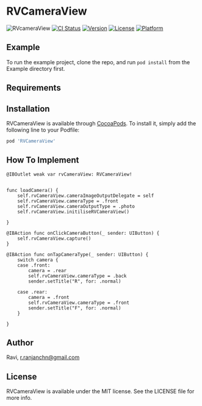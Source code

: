 # RVCameraView

![RVcameraView](https://user-images.githubusercontent.com/26132769/235347216-edffd498-c52f-4731-a01b-e9f1762a4ad5.png)
[![CI Status](https://img.shields.io/travis/26132769/RVCameraView.svg?style=flat)](https://travis-ci.org/26132769/RVCameraView)
[![Version](https://img.shields.io/cocoapods/v/RVCameraView.svg?style=flat)](https://cocoapods.org/pods/RVCameraView)
[![License](https://img.shields.io/cocoapods/l/RVCameraView.svg?style=flat)](https://cocoapods.org/pods/RVCameraView)
[![Platform](https://img.shields.io/cocoapods/p/RVCameraView.svg?style=flat)](https://cocoapods.org/pods/RVCameraView)

## Example

To run the example project, clone the repo, and run `pod install` from the Example directory first.

## Requirements


## Installation

RVCameraView is available through [CocoaPods](https://cocoapods.org). To install
it, simply add the following line to your Podfile:

```ruby
pod 'RVCameraView'
```

## How To Implement

    @IBOutlet weak var rvCameraView: RVCameraView!


    func loadCamera() {
        self.rvCameraView.cameraImageOutputDelegate = self
        self.rvCameraView.cameraType = .front
        self.rvCameraView.cameraOutputType = .photo
        self.rvCameraView.initiliseRVCameraView()

    }
    
    @IBAction func onClickCameraButton(_ sender: UIButton) {
        self.rvCameraView.capture()
    }
    
    @IBAction func onTapCameraType(_ sender: UIButton) {
        switch camera {
        case .front:
            camera = .rear
            self.rvCameraView.cameraType = .back
            sender.setTitle("R", for: .normal)

        case .rear:
            camera = .front
            self.rvCameraView.cameraType = .front
            sender.setTitle("F", for: .normal)
        }
        
    }
## Author

Ravi, r.ranjanchn@gmail.com

## License

RVCameraView is available under the MIT license. See the LICENSE file for more info.
